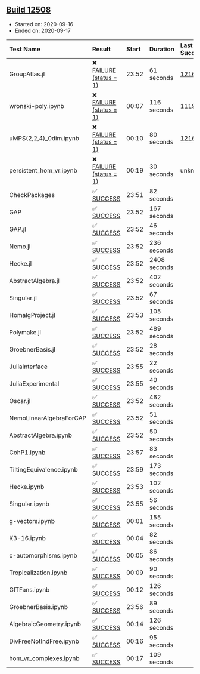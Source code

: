 ## [Build 12508](https://oscarci.mathematik.uni-kl.de/job/oscar/12508/)

* Started on: 2020-09-16
* Ended on: 2020-09-17

| Test Name    | Result | Start | Duration | Last Success | First Failure |
|:-------------|:-------|:------|:---------|:-------------|:--------------|
| GroupAtlas.jl | ❌ [FAILURE (status = 1)](https://oscarci.mathematik.uni-kl.de/job/oscar/12508/artifact/logs/build-12508/GroupAtlas.jl.log) | 23:52 | 61 seconds | [12167](https://oscarci.mathematik.uni-kl.de/job/oscar/12167/) | [12168](https://oscarci.mathematik.uni-kl.de/job/oscar/12168/) |
| wronski-poly.ipynb | ❌ [FAILURE (status = 1)](https://oscarci.mathematik.uni-kl.de/job/oscar/12508/artifact/logs/build-12508/wronski-poly.ipynb.log) | 00:07 | 116 seconds | [11192](https://oscarci.mathematik.uni-kl.de/job/oscar/11192/) | [11193](https://oscarci.mathematik.uni-kl.de/job/oscar/11193/) |
| uMPS(2,2,4)_0dim.ipynb | ❌ [FAILURE (status = 1)](https://oscarci.mathematik.uni-kl.de/job/oscar/12508/artifact/logs/build-12508/uMPS-2-2-4-_0dim.ipynb.log) | 00:10 | 80 seconds | [12167](https://oscarci.mathematik.uni-kl.de/job/oscar/12167/) | [12168](https://oscarci.mathematik.uni-kl.de/job/oscar/12168/) |
| persistent_hom_vr.ipynb | ❌ [FAILURE (status = 1)](https://oscarci.mathematik.uni-kl.de/job/oscar/12508/artifact/logs/build-12508/persistent_hom_vr.ipynb.log) | 00:19 | 30 seconds | unknown | unknown |
| CheckPackages | ✅ [SUCCESS](https://oscarci.mathematik.uni-kl.de/job/oscar/12508/artifact/logs/build-12508/CheckPackages.log) | 23:51 | 82 seconds |  |  |
| GAP | ✅ [SUCCESS](https://oscarci.mathematik.uni-kl.de/job/oscar/12508/artifact/logs/build-12508/GAP.log) | 23:52 | 167 seconds |  |  |
| GAP.jl | ✅ [SUCCESS](https://oscarci.mathematik.uni-kl.de/job/oscar/12508/artifact/logs/build-12508/GAP.jl.log) | 23:52 | 46 seconds |  |  |
| Nemo.jl | ✅ [SUCCESS](https://oscarci.mathematik.uni-kl.de/job/oscar/12508/artifact/logs/build-12508/Nemo.jl.log) | 23:52 | 236 seconds |  |  |
| Hecke.jl | ✅ [SUCCESS](https://oscarci.mathematik.uni-kl.de/job/oscar/12508/artifact/logs/build-12508/Hecke.jl.log) | 23:52 | 2408 seconds |  |  |
| AbstractAlgebra.jl | ✅ [SUCCESS](https://oscarci.mathematik.uni-kl.de/job/oscar/12508/artifact/logs/build-12508/AbstractAlgebra.jl.log) | 23:52 | 402 seconds |  |  |
| Singular.jl | ✅ [SUCCESS](https://oscarci.mathematik.uni-kl.de/job/oscar/12508/artifact/logs/build-12508/Singular.jl.log) | 23:52 | 67 seconds |  |  |
| HomalgProject.jl | ✅ [SUCCESS](https://oscarci.mathematik.uni-kl.de/job/oscar/12508/artifact/logs/build-12508/HomalgProject.jl.log) | 23:53 | 105 seconds |  |  |
| Polymake.jl | ✅ [SUCCESS](https://oscarci.mathematik.uni-kl.de/job/oscar/12508/artifact/logs/build-12508/Polymake.jl.log) | 23:52 | 489 seconds |  |  |
| GroebnerBasis.jl | ✅ [SUCCESS](https://oscarci.mathematik.uni-kl.de/job/oscar/12508/artifact/logs/build-12508/GroebnerBasis.jl.log) | 23:52 | 28 seconds |  |  |
| JuliaInterface | ✅ [SUCCESS](https://oscarci.mathematik.uni-kl.de/job/oscar/12508/artifact/logs/build-12508/JuliaInterface.log) | 23:55 | 22 seconds |  |  |
| JuliaExperimental | ✅ [SUCCESS](https://oscarci.mathematik.uni-kl.de/job/oscar/12508/artifact/logs/build-12508/JuliaExperimental.log) | 23:55 | 40 seconds |  |  |
| Oscar.jl | ✅ [SUCCESS](https://oscarci.mathematik.uni-kl.de/job/oscar/12508/artifact/logs/build-12508/Oscar.jl.log) | 23:52 | 462 seconds |  |  |
| NemoLinearAlgebraForCAP | ✅ [SUCCESS](https://oscarci.mathematik.uni-kl.de/job/oscar/12508/artifact/logs/build-12508/NemoLinearAlgebraForCAP.log) | 23:52 | 51 seconds |  |  |
| AbstractAlgebra.ipynb | ✅ [SUCCESS](https://oscarci.mathematik.uni-kl.de/job/oscar/12508/artifact/logs/build-12508/AbstractAlgebra.ipynb.log) | 23:52 | 50 seconds |  |  |
| CohP1.ipynb | ✅ [SUCCESS](https://oscarci.mathematik.uni-kl.de/job/oscar/12508/artifact/logs/build-12508/CohP1.ipynb.log) | 23:57 | 83 seconds |  |  |
| TiltingEquivalence.ipynb | ✅ [SUCCESS](https://oscarci.mathematik.uni-kl.de/job/oscar/12508/artifact/logs/build-12508/TiltingEquivalence.ipynb.log) | 23:59 | 173 seconds |  |  |
| Hecke.ipynb | ✅ [SUCCESS](https://oscarci.mathematik.uni-kl.de/job/oscar/12508/artifact/logs/build-12508/Hecke.ipynb.log) | 23:53 | 102 seconds |  |  |
| Singular.ipynb | ✅ [SUCCESS](https://oscarci.mathematik.uni-kl.de/job/oscar/12508/artifact/logs/build-12508/Singular.ipynb.log) | 23:55 | 56 seconds |  |  |
| g-vectors.ipynb | ✅ [SUCCESS](https://oscarci.mathematik.uni-kl.de/job/oscar/12508/artifact/logs/build-12508/g-vectors.ipynb.log) | 00:01 | 155 seconds |  |  |
| K3-16.ipynb | ✅ [SUCCESS](https://oscarci.mathematik.uni-kl.de/job/oscar/12508/artifact/logs/build-12508/K3-16.ipynb.log) | 00:04 | 82 seconds |  |  |
| c-automorphisms.ipynb | ✅ [SUCCESS](https://oscarci.mathematik.uni-kl.de/job/oscar/12508/artifact/logs/build-12508/c-automorphisms.ipynb.log) | 00:05 | 86 seconds |  |  |
| Tropicalization.ipynb | ✅ [SUCCESS](https://oscarci.mathematik.uni-kl.de/job/oscar/12508/artifact/logs/build-12508/Tropicalization.ipynb.log) | 00:09 | 90 seconds |  |  |
| GITFans.ipynb | ✅ [SUCCESS](https://oscarci.mathematik.uni-kl.de/job/oscar/12508/artifact/logs/build-12508/GITFans.ipynb.log) | 00:12 | 126 seconds |  |  |
| GroebnerBasis.ipynb | ✅ [SUCCESS](https://oscarci.mathematik.uni-kl.de/job/oscar/12508/artifact/logs/build-12508/GroebnerBasis.ipynb.log) | 23:56 | 89 seconds |  |  |
| AlgebraicGeometry.ipynb | ✅ [SUCCESS](https://oscarci.mathematik.uni-kl.de/job/oscar/12508/artifact/logs/build-12508/AlgebraicGeometry.ipynb.log) | 00:14 | 126 seconds |  |  |
| DivFreeNotIndFree.ipynb | ✅ [SUCCESS](https://oscarci.mathematik.uni-kl.de/job/oscar/12508/artifact/logs/build-12508/DivFreeNotIndFree.ipynb.log) | 00:16 | 95 seconds |  |  |
| hom_vr_complexes.ipynb | ✅ [SUCCESS](https://oscarci.mathematik.uni-kl.de/job/oscar/12508/artifact/logs/build-12508/hom_vr_complexes.ipynb.log) | 00:17 | 109 seconds |  |  |
